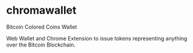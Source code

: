 chromawallet
============

Bitcoin Colored Coins Wallet

Web Wallet and Chrome Extension to issue tokens representing anything over the Bitcoin Blockchain.
